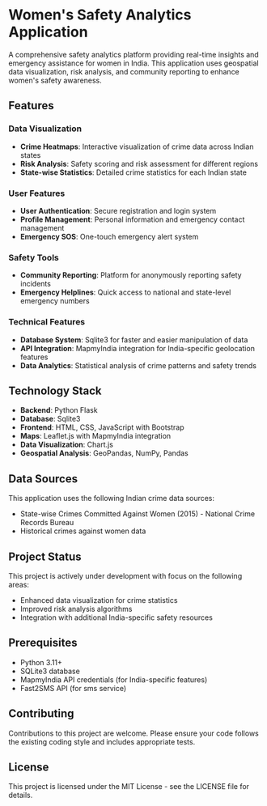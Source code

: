 # Women's Safety Analytics Application

A comprehensive safety analytics platform providing real-time insights and emergency assistance for women in India. This application uses geospatial data visualization, risk analysis, and community reporting to enhance women's safety awareness.

## Features

### Data Visualization
- **Crime Heatmaps**: Interactive visualization of crime data across Indian states
- **Risk Analysis**: Safety scoring and risk assessment for different regions
- **State-wise Statistics**: Detailed crime statistics for each Indian state

### User Features
- **User Authentication**: Secure registration and login system
- **Profile Management**: Personal information and emergency contact management
- **Emergency SOS**: One-touch emergency alert system

### Safety Tools
- **Community Reporting**: Platform for anonymously reporting safety incidents
- **Emergency Helplines**: Quick access to national and state-level emergency numbers

### Technical Features
- **Database System**: Sqlite3 for faster and easier manipulation of data
- **API Integration**: MapmyIndia integration for India-specific geolocation features
- **Data Analytics**: Statistical analysis of crime patterns and safety trends

## Technology Stack

- **Backend**: Python Flask
- **Database**: Sqlite3
- **Frontend**: HTML, CSS, JavaScript with Bootstrap
- **Maps**: Leaflet.js with MapmyIndia integration
- **Data Visualization**: Chart.js
- **Geospatial Analysis**: GeoPandas, NumPy, Pandas

## Data Sources

This application uses the following Indian crime data sources:
- State-wise Crimes Committed Against Women (2015) - National Crime Records Bureau
- Historical crimes against women data

## Project Status

This project is actively under development with focus on the following areas:
- Enhanced data visualization for crime statistics
- Improved risk analysis algorithms
- Integration with additional India-specific safety resources

## Prerequisites

- Python 3.11+
- SQLite3 database
- MapmyIndia API credentials (for India-specific features)
- Fast2SMS API (for sms service)

## Contributing

Contributions to this project are welcome. Please ensure your code follows the existing coding style and includes appropriate tests.

## License

This project is licensed under the MIT License - see the LICENSE file for details.
